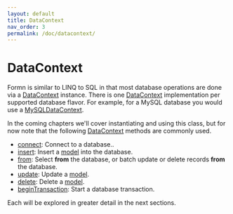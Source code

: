 ```yaml
---
layout: default
title: DataContext
nav_order: 3
permalink: /doc/datacontext/
---
```


# DataContext

Formn is similar to LINQ to SQL in that most database operations are done via a
[DataContext](../../api-doc/latest/classes/datacontext.html) instance.  There
is one [DataContext](../../api-doc/latest/classes/datacontext.html)
implementation per supported database flavor.  For example, for a MySQL
database you would use a
[MySQLDataContext](../../api-doc/latest/classes/mysqldatacontext.html).

In the coming chapters we'll cover instantiating and using this class, but for
now note that the following
[DataContext](../../api-doc/latest/classes/datacontext.html) methods are
commonly used.

* [connect](../../api-doc/latest/classes/datacontext.html#connect): Connect to
  a database..
* [insert](../../api-doc/latest/classes/datacontext.html#insert): Insert a
  [model](../models/) into the database.
* [from](../../api-doc/latest/classes/datacontext.html#from): Select **from**
  the database, or batch update or delete records **from** the database.
* [update](../../api-doc/latest/classes/datacontext.html#update): Update a 
  [model](../models/).
* [delete](../../api-doc/latest/classes/datacontext.html#delete): Delete a 
  [model](../models/).
* [beginTransaction](../../api-doc/latest/classes/datacontext.html#begintransaction):
  Start a database transaction.

Each will be explored in greater detail in the next sections.

